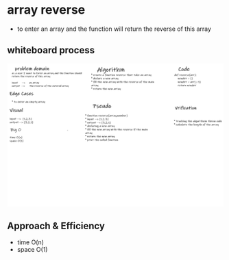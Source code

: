 # array reverse
* to enter an array and the function will return the reverse of this array



## whiteboard process
![](array-reverse/code-01.png)


## Approach & Efficiency
* time O(n)
* space O(1)